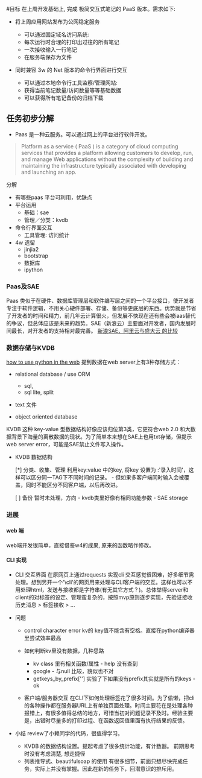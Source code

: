 #目标 
在上周开发基础上, 完成 极简交互式笔记的  PaaS  版本。需求如下:

- 将上周应用网站发布为公网稳定服务 
    - 可以通过固定域名访问系统:
    - 每次运行时合理的打印出过往的所有笔记
    - 一次接收输入一行笔记
    - 在服务端保存为文件
 
- 同时兼容 3w 的  Net  版本的命令行界面进行交互
 
    - 可以通过本地命令行工具监察/管理网站:
    - 获得当前笔记数量/访问数量等等基础数据
    - 可以获得所有笔记备份的归档下载

## 任务初步分解

- Paas 是一种云服务。可以通过网上的平台进行软件开发。
 
> Platform as a service  ( PaaS ) is a category of  cloud computing services  that provides a  platform  allowing customers to develop, run, and manage  Web applications  without the complexity of building and maintaining the infrastructure typically associated with developing and launching an app.
 
分解
 
- 有哪些paas 平台可利用，优缺点
- 平台运用
    - 基础：sae
    - 管理／分类：kvdb
- 命令行界面交互
    - 工具管理: 访问统计
- 4w 遗留
    - jinjia2
    - bootstrap
    - 数据库
    - ipython
 
### Paas及SAE
 
Paas 类似于在硬件、数据库管理层和软件编写层之间的一个平台接口，使开发者专注于软件逻辑，不用关心硬件部署、存储、备份等更底层的东西。优势就是节省了开发者的时间和精力，前几年云计算很火，但发展不快现在还有些会被iaas替代的争议，但总体应该是未来的趋势。SAE（新浪云）主要面对开发者，国内发展时间最长，对开发者的支持相对最完善。 [ 新浪SAE、阿里云与盛大云 的比较 ]( http://www.lovezbs.com/UPLOAD/?/article/56)
 
### 数据存储与KVDB
 
[how to use python in the web]( https://docs.python.org/2/howto/webservers.html)   提到数据在web server上有3种存储方式：
 
- relational database / use ORM
    - sql,
    - sql lite, split

- text 文件
 
- object oriented database
 
KVDB 这种 key-value 型数据结构好像应该归位第3类，它更符合web 2.0 和大数据背景下海量的离散数据的现状。为了简单本来想在SAE上也用txt存储，但提示web server error，可能是SAE禁止文件写入操作。
 
- KVDB 数据结构

    [*] 分类、收集、管理
    利用key:value 中的key, 将key 设置为 <TAG>:'录入时间'，这样可以区分同一TAG下不同时间的记录。
        - 但如果多客户端同时输入会被覆盖，同时不能区分不同客户端，以后再改进。
    
    [ ] 备份
    暂时未处理，方向
        - kvdb类里好像有相同功能参数
        - SAE storage
 
### 进展
 
#### web 端
web端开发很简单，直接借鉴w4的成果, 原来的函数略作修改。
 
#### CLI 实现
 
- CLI 交互界面
在原网页上通过requests 实现cli 交互感觉很困难，好多细节需处理。想到另开一个'\cli'的网页用来处理与CLI客户端的交互。这样也可以不用处理html，发送与接收都是字符串(有无其它方式？)。总体举得server和client的对标签的设定、管理蛮复杂的，按照mvp原则逐步实现，先验证接收历史消息 > 标签接收 > ...
 
- 问题
    + control character error
    kv的 key值不能含有空格。直接在python编译器里尝试效率最高
 
    + 如何判断kv里没有数据，几种思路
        * kv class 里有相关函数/属性 - help 没有查到
        * google - 与null 比较，貌似也不对
        * getkeys_by_prefix[''] 实验了下如果没有prefix其实就是所有的keys - ok
 
    + 客户端/服务器交互
    在CLI下如何处理标签花了很多时间。为了偷懒，把cli的各种操作都在服务器URL上有单独页面处理。时间主要花在是处理各种报错上，有很多值得总结的地方，可惜当初对问题记录不及时。经验主要是，出错时尽量多的打印过程、在函数返回值里面有执行结果的反馈。

- 小结
review了小赖同学的代码，很值得学习。

    - KVDB 的数据结构设置。提起考虑了很多统计功能，有计数器。
前期思考时没有考虑清楚, 想走捷径
    - 列表推导式、beautifulsoap 的使用
有很多细节，前面只想尽快完成任务，实际上并没有掌握。因此在新的任务下，回潜意识的排斥用。
 
 

 
 
 
 
 
 

 


 
 
 
 
 
 
 
 
 
 
 
 
 
 